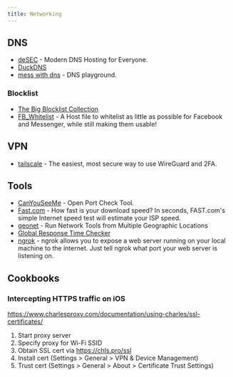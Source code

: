 ```yaml
---
title: Networking
---
```


## DNS

- [deSEC](https://desec.io) - Modern DNS Hosting for Everyone.
- [DuckDNS](https://www.duckdns.org)
- [mess with dns](https://messwithdns.net/) - DNS playground.

### Blocklist

- [The Big Blocklist Collection](https://firebog.net)
- [FB_Whitelist](https://github.com/zlatco/FB_Whitelist) - A Host file to whitelist as little as possible for Facebook and Messenger, while still making them usable!

## VPN

- [tailscale](https://tailscale.com/download/linux) - The easiest, most secure way to use WireGuard and 2FA.

## Tools

- [CanYouSeeMe](https://canyouseeme.org) - Open Port Check Tool.
- [Fast.com](https://fast.com/) - How fast is your download speed? In seconds, FAST.com's simple Internet speed test will estimate your ISP speed.
- [geonet](https://geonet.shodan.io/) - Run Network Tools from Multiple Geographic Locations
- [Global Response Time Checker](https://checker.ddosify.com/)
- [ngrok](https://ngrok.com/) - ngrok allows you to expose a web server running on your local machine to the internet. Just tell ngrok what port your web server is listening on.

## Cookbooks

### Intercepting HTTPS traffic on iOS

<https://www.charlesproxy.com/documentation/using-charles/ssl-certificates/>

1. Start proxy server
2. Specify proxy for Wi-Fi SSID
3. Obtain SSL cert via <https://chls.pro/ssl>
4. Install cert (Settings > General > VPN & Device Management)
5. Trust cert (Settings > General > About > Certificate Trust Settings)
